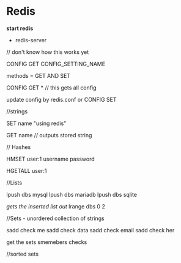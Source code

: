 # Redis

**start redis**
* redis-server

// don't know how this works yet

CONFIG GET CONFIG_SETTING_NAME

methods = GET AND SET

CONFIG GET *
// this gets all config


update config by redis.conf or CONFIG SET



//strings

SET name "using redis"

GET name // outputs stored string


// Hashes

HMSET user:1 username password

HGETALL user:1


//Lists

lpush dbs mysql
lpush dbs mariadb
lpush dbs sqlite

*gets the inserted list out*
lrange dbs 0 2


//Sets - unordered collection of strings

sadd check me
sadd check data
sadd check email
sadd check her

get the sets
smemebers checks



//sorted sets



